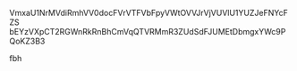 VmxaU1NrMVdiRmhVV0docFVrVTFVbFpyVWtOVVJrVjVUVlU1YUZJeFNYcFZS
bEYzVXpCT2RGWnRkRnBhCmVqQTVRMmR3ZUdSdFJUMEtDbmgxYWc9PQoKZ3B3

fbh